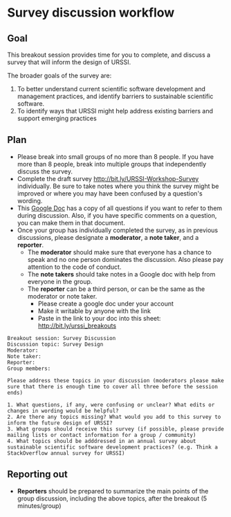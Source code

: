 # Survey discussion workflow 

## Goal
This breakout session provides time for you to complete, and discuss a survey that will inform the design of URSSI. 

The broader goals of the survey are: 		
1. To better understand current scientific software development and management practices, and identify barriers to sustainable scientific software. 
2. To identify ways that URSSI might help address existing barriers and support emerging practices 

## Plan
- Please break into small groups of no more than 8 people. If you have more than 8 people, break into multiple groups that independently discuss the survey. 
- Complete the draft survey http://bit.ly/URSSI-Workshop-Survey individually. Be sure to take notes where you think the survey might be improved or where you may have been confused by a question's wording. 
- This [Google Doc](https://docs.google.com/document/d/1HfSK-vSqwxXTnAoVhD9xfuYqrj3aM6w8X01m7G4o_uE/edit?usp=sharing) has a copy of all questions if you want to refer to them during discussion. Also, if you have specific comments on a question, you can make them in that document.
- Once your group has individually completed the survey, as in previous discussions, please designate a **moderator**, a **note taker**, and a **reporter**.
	- The **moderator** should make sure that everyone has a chance to speak and no one person dominates the discussion. Also please pay attention to the code of conduct.
	-  The **note takers** should take notes in a Google doc with help from everyone in the group.
	-  The **reporter** can be a third person, or can be the same as the moderator or note taker. 
		-  Please create a google doc under your account
		-  Make it writable by anyone with the link
		-  Paste in the link to your doc into this sheet: http://bit.ly/urssi_breakouts   
```
Breakout session: Survey Discussion
Discussion topic: Survey Design 
Moderator:
Note taker:
Reporter:
Group members:

Please address these topics in your discussion (moderators please make sure that there is enough time to cover all three before the session ends)

1. What questions, if any, were confusing or unclear? What edits or changes in wording would be helpful?
2. Are there any topics missing? What would you add to this survey to inform the future design of URSSI?
3. What groups should receive this survey (if possible, please provide mailing lists or contact information for a group / community) 
4. What topics should be adddressed in an annual survey about sustainable scientific software development practices? (e.g. Think a StackOverflow annual survey for URSSI) 

```

## Reporting out

- **Reporters** should be prepared to summarize the main points of the group discussion, including the above topics, after the breakout (5 minutes/group)
